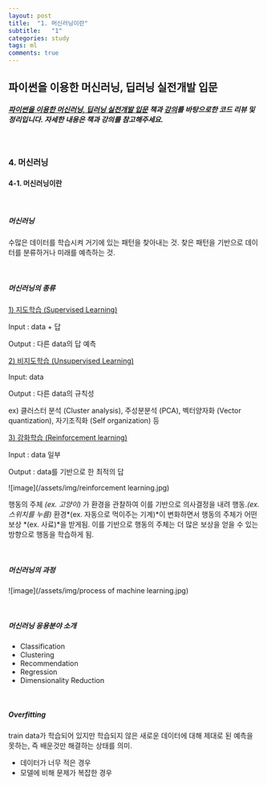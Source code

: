 ```yaml
---
layout: post
title:  "1. 머신러닝이란"
subtitle:   "1"
categories: study
tags: ml
comments: true
---
```


## 파이썬을 이용한 머신러닝, 딥러닝 실전개발 입문

##### [파이썬을 이용한 머신러닝, 딥러닝 실전개발 입문](http://wikibook.co.kr/python-machine-learning/) 책과 [강의](https://www.youtube.com/playlist?list=PLBXuLgInP-5m_vn9ycXHRl7hlsd1huqmS)를 바탕으로한 코드 리뷰 및 정리입니다. 자세한 내용은 책과 강의를 참고해주세요.

<br/>

### 4. 머신러닝

#### 4-1. 머신러닝이란

<br/>

##### 머신러닝

수많은 데이터를 학습시켜 거기에 있는 패턴을 찾아내는 것. 찾은 패턴을 기반으로 데이터를 분류하거나 미래를 예측하는 것. 

<br/>

##### 머신러닝의 종류

<u>1) 지도학습 (Supervised Learning)</u>

Input : data + 답

Output : 다른 data의 답 예측

<u>2) 비지도학습 (Unsupervised Learning)</u>

Input: data

Output : 다른 data의 규칙성

ex) 클러스터 분석 (Cluster analysis), 주성분분석 (PCA), 벡터양자화 (Vector quantization), 자기조직화 (Self organization) 등

<u>3) 강화학습 (Reinforcement learning)</u>

Input : data 일부

Output : data를 기반으로 한 최적의 답

![image](/assets/img/reinforcement learning.jpg)



행동의 주체 *(ex. 고양이)* 가 환경을 관찰하여 이를 기반으로 의사결정을 내려 행동.*(ex. 스위치를 누름)* 환경*(ex. 자동으로 먹이주는 기계)*이 변화하면서 행동의 주체가 어떤 보상 *(ex. 사료)*을 받게됨. 이를 기반으로 행동의 주체는 더 많은 보상을 얻을 수 있는 방향으로 행동을 학습하게 됨.

<br/>

##### 머신러닝의 과정

![image](/assets/img/process of machine learning.jpg)

<br/>

##### 머신러닝 응용분야 소개

- Classification
- Clustering
- Recommendation
- Regression
- Dimensionality Reduction

<br/>

##### Overfitting

train data가 학습되어 있지만 학습되지 않은 새로운 데이터에 대해 제대로 된 예측을 못하는, 즉 배운것만 해결하는 상태를 의미.

- 데이터가 너무 적은 경우
- 모델에 비해 문제가 복잡한 경우